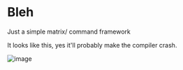 # Bleh

Just a simple matrix/ command framework

It looks like this, yes it'll probably make the compiler crash.

![image](https://user-images.githubusercontent.com/5330444/134608061-9e59b3c0-a3b6-4e55-81b1-ebc377304f80.png)
